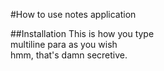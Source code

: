 ---
---
#How to use notes application

##Installation
This is how you type  
multiline para as you wish  
hmm, that's damn secretive.